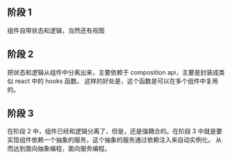 ## 阶段 1

组件自带状态和逻辑，当然还有视图

## 阶段 2

把状态和逻辑从组件中分离出来，主要依赖于 composition api，主要是封装成类似 react 中的 hooks 函数。
这样的好处是，这个函数是可以在多个组件中复用的。

## 阶段 3

在阶段 2 中，组件已经和逻辑分离了，但是，还是强耦合的。在阶段 3 中就是要实现组件依赖一个抽象的服务，这个抽象的服务通过依赖注入来自动实例化。
从而达到面向抽象编程，面向服务编程。
